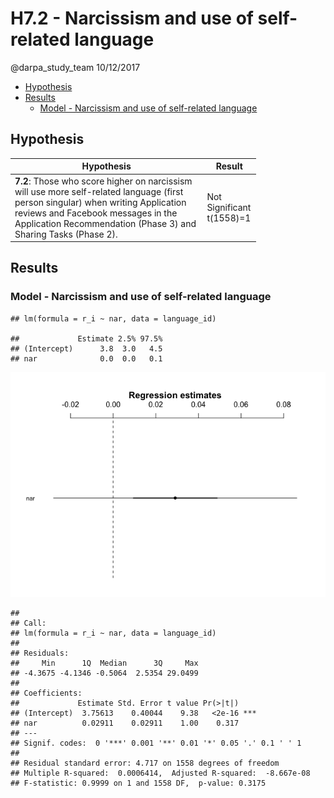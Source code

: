 H7.2 - Narcissism and use of self-related language
================
@darpa\_study\_team
10/12/2017

-   [Hypothesis](#hypothesis)
-   [Results](#results)
    -   [Model - Narcissism and use of self-related language](#model---narcissism-and-use-of-self-related-language)

Hypothesis
----------

<table style="width:78%;">
<colgroup>
<col width="72%" />
<col width="5%" />
</colgroup>
<thead>
<tr class="header">
<th>Hypothesis</th>
<th>Result</th>
</tr>
</thead>
<tbody>
<tr class="odd">
<td><strong>7.2</strong>: Those who score higher on narcissism will use more self-related language (first person singular) when writing Application reviews and Facebook messages in the Application Recommendation (Phase 3) and Sharing Tasks (Phase 2).</td>
<td>Not Significant t(1558)=1</td>
</tr>
</tbody>
</table>

Results
-------

### Model - Narcissism and use of self-related language

    ## lm(formula = r_i ~ nar, data = language_id)

    ##             Estimate 2.5% 97.5%
    ## (Intercept)      3.8  3.0   4.5
    ## nar              0.0  0.0   0.1

![](H7.2_files/figure-markdown_github/unnamed-chunk-6-1.png)

    ## 
    ## Call:
    ## lm(formula = r_i ~ nar, data = language_id)
    ## 
    ## Residuals:
    ##     Min      1Q  Median      3Q     Max 
    ## -4.3675 -4.1346 -0.5064  2.5354 29.0499 
    ## 
    ## Coefficients:
    ##             Estimate Std. Error t value Pr(>|t|)    
    ## (Intercept)  3.75613    0.40044    9.38   <2e-16 ***
    ## nar          0.02911    0.02911    1.00    0.317    
    ## ---
    ## Signif. codes:  0 '***' 0.001 '**' 0.01 '*' 0.05 '.' 0.1 ' ' 1
    ## 
    ## Residual standard error: 4.717 on 1558 degrees of freedom
    ## Multiple R-squared:  0.0006414,  Adjusted R-squared:  -8.667e-08 
    ## F-statistic: 0.9999 on 1 and 1558 DF,  p-value: 0.3175
